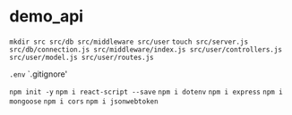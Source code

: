 # demo_api

`mkdir src src/db src/middleware src/user`
`touch src/server.js src/db/connection.js src/middleware/index.js src/user/controllers.js src/user/model.js src/user/routes.js`

`.env`
`.gitignore'

`npm init -y`
`npm i react-script --save`
`npm i dotenv`
`npm i express`
`npm i mongoose`
`npm i cors`
`npm i jsonwebtoken`
